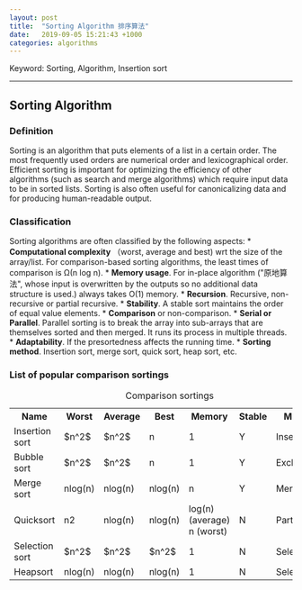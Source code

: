 ```yaml
---
layout: post
title:  "Sorting Algorithm 排序算法"
date:   2019-09-05 15:21:43 +1000
categories: algorithms
---
```


Keyword: Sorting, Algorithm, Insertion sort
* * *
<h2 id="sorting">Sorting Algorithm</h2>
<h3 id="definition">Definition</h3>
Sorting is an algorithm that puts elements of a list in a certain order. The most frequently used orders are numerical order and lexicographical order. Efficient sorting is important for optimizing the efficiency of other algorithms (such as search and merge algorithms) which require input data to be in sorted lists. Sorting is also often useful for canonicalizing data and for producing human-readable output.
<h3 id="classification">Classification</h3>
Sorting algorithms are often classified by the following aspects:
* <b>Computational complexity</b> （worst, average and best) wrt the size of the array/list. For comparison-based sorting algorithms, the least times of comparison is Ω(n log n).
* <b>Memory usage</b>. For in-place algorithm ("原地算法", whose input is overwritten by the outputs so no additional data structure is used.) always takes O(1) memory.
* <b>Recursion</b>. Recursive, non-recursive or partial recursive.
* <b>Stability</b>. A stable sort maintains the order of equal value elements.
* <b>Comparison</b> or non-comparison.
* <b>Serial or Parallel</b>. Parallel sorting is to break the array into sub-arrays that are themselves sorted and then merged. It runs its process in multiple threads. 
* <b>Adaptability</b>. If the presortedness affects the running time.
* <b>Sorting method</b>. Insertion sort, merge sort, quick sort, heap sort, etc.

<h3 id="list">List of popular comparison sortings</h3>
<table style="width:100%">
  <caption>Comparison sortings</caption>
  <tr>
    <th>Name</th><th>Worst</th><th>Average</th><th>Best</th><th>Memory</th><th>Stable</th><th>Method</th>
  </tr>
  <tr>
    <td>Insertion sort</td><td>$n^2$</td><td>$n^2$</td><td>n</td><td>1</td><td>Y</td><td>Insertion</td>
  </tr>
  <tr>
    <td>Bubble sort</td><td>$n^2$</td><td>$n^2$</td><td>n</td><td>1</td><td>Y</td><td>Exchanging</td>
  </tr>
  <tr>
    <td>Merge sort</td><td>nlog(n)</td><td>nlog(n)</td><td>nlog(n)</td><td>n</td><td>Y</td><td>Merging</td>
  </tr>
  <tr>
    <td>Quicksort</td><td>n2</td><td>nlog(n)</td><td>nlog(n)</td><td>log(n) (average) <br> n (worst) </td><td>N</td><td>Partitioning</td>
  </tr>
  <tr>
    <td>Selection sort</td><td>$n^2$</td><td>$n^2$</td><td>$n^2$</td><td>1</td><td>N</td><td>Selection</td>
  </tr>
  <tr>
    <td>Heapsort</td><td>nlog(n)</td><td>nlog(n)</td><td>nlog(n)</td><td>1</td><td>N</td><td>Selection</td>
  </tr>
</table>
